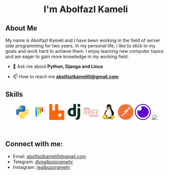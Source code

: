 <h1 align="center">I'm Abolfazl Kameli</h1>

## About Me

My name is Abolfazl Kameli and I have been working in the field of server side programming for two years.
In my personal life, i like to stick to my goals and work hard to achieve them. I enjoy learning new computer topics and
am eager to gain more knowledge in my working field.

- 💬 Ask me about **Python, Django and Linux**

- 📫 How to reach me **abolfazlkameli0@gmail.com**

## Skills
<p align="center">
<img src="https://github.com/devicons/devicon/blob/master/icons/python/python-original.svg" alt="python" height="50px">
<img src="https://github.com/devicons/devicon/blob/master/icons/pytest/pytest-original.svg" alt="pytest" height="50px">
<img src="https://github.com/devicons/devicon/blob/master/icons/rabbitmq/rabbitmq-original.svg" alt="rabbitmq" height="50px">
<img src="https://github.com/devicons/devicon/blob/master/icons/django/django-plain.svg" alt="django" height="50px">
<img src="https://github.com/devicons/devicon/blob/master/icons/djangorest/djangorest-line.svg" alt="drf" height="50px">
<img src="https://github.com/devicons/devicon/blob/master/icons/linux/linux-original.svg" alt="linux" height="50px">
<img src="https://github.com/devicons/devicon/blob/master/icons/postman/postman-original.svg" alt="postman" height="50px">
<img src="https://github.com/devicons/devicon/blob/master/icons/insomnia/insomnia-original.svg" alt="insomnia" height="50px">
<a href="https://skillicons.dev">
  <img src="https://skillicons.dev/icons?i=python,django,rabbitmq,linux,bash,git,github,postman" />
</a>
</p>


<br>

<div>

## Connect with me:

- Email: [abolfazlkameli0@gmail.com](mailto:abolfazlkameli0@gmail.com)
- Telegram: [@realbozorgmehr](https://t.me/realbozorgmehr)
- Instagram: [realbozorgmehr](https://www.instagram.com/realbozorgmehr)

</div>
